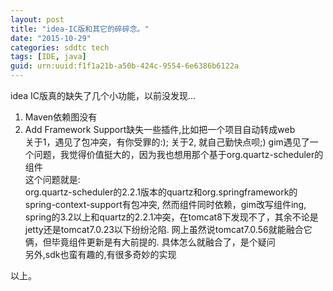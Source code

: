 ```yaml
---
layout: post
title: "idea-IC版和其它的碎碎念。"
date: "2015-10-29"
categories: sddtc tech
tags: [IDE, java]
guid: urn:uuid:f1f1a21b-a50b-424c-9554-6e6386b6122a
---
```


idea IC版真的缺失了几个小功能，以前没发现...  
1. Maven依赖图没有  
2. Add Framework Support缺失一些插件,比如把一个项目自动转成web  
关于1，遇见了包冲突，有你受罪的:); 关于2, 就自己勤快点呗;)
gim遇见了一个问题，我觉得价值挺大的，因为我也想用那个基于org.quartz-scheduler的组件  
这个问题就是:  
org.quartz-scheduler的2.2.1版本的quartz和org.springframework的spring-context-support有包冲突, 然而组件同时依赖，gim改写组件ing, spring的3.2以上和quartz的2.2.1冲突，在tomcat8下发现不了，其余不论是jetty还是tomcat7.0.23以下纷纷沦陷. 网上虽然说tomcat7.0.56就能融合它俩，但毕竟组件更新是有大前提的. 具体怎么就融合了，是个疑问  
另外,sdk也蛮有趣的,有很多奇妙的实现

以上。
